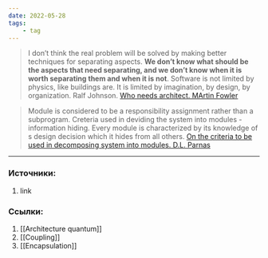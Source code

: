 ```yaml
---
date: 2022-05-28
tags:
    - tag
---
```


> I don’t think the real problem will be solved by making better techniques for separating aspects. **We don’t know what should be the aspects that need separating, and we don’t know when it is worth separating them and when it is not**. Software is not limited by physics, like buildings are. It is limited by imagination, by design, by organization. Ralf Johnson. [Who needs architect. MArtin Fowler](https://martinfowler.com/ieeeSoftware/whoNeedsArchitect.pdf)

> Module is considered to be a responsibility assignment rather than a subprogram. Creteria used in deviding the system into modules - information hiding. Every module is characterized by its knowledge of s design decision which it hides from all others. [On the criteria to be used in decomposing system into modules. D.L. Parnas](https://www.win.tue.nl/~wstomv/edu/2ip30/references/criteria_for_modularization.pdf)

---

### Источники:
1. link

### Ссылки:
1. [[Architecture quantum]]
1. [[Coupling]]
1. [[Encapsulation]]